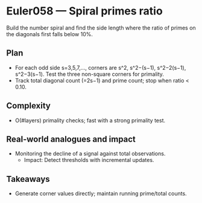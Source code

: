 # Euler058 — Spiral primes ratio

Build the number spiral and find the side length where the ratio of primes on the diagonals first falls below 10%.

## Plan

- For each odd side s=3,5,7,..., corners are s^2, s^2−(s−1), s^2−2(s−1), s^2−3(s−1). Test the three non-square corners for primality.
- Track total diagonal count (=2s−1) and prime count; stop when ratio < 0.10.

## Complexity
- O(#layers) primality checks; fast with a strong primality test.

## Real-world analogues and impact
- Monitoring the decline of a signal against total observations.
  - Impact: Detect thresholds with incremental updates.

## Takeaways
- Generate corner values directly; maintain running prime/total counts.
